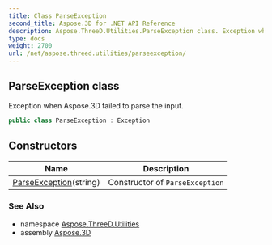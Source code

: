 ```yaml
---
title: Class ParseException
second_title: Aspose.3D for .NET API Reference
description: Aspose.ThreeD.Utilities.ParseException class. Exception when Aspose.3D failed to parse the input
type: docs
weight: 2700
url: /net/aspose.threed.utilities/parseexception/
---
```

## ParseException class

Exception when Aspose.3D failed to parse the input.

```csharp
public class ParseException : Exception
```

## Constructors

| Name | Description |
| --- | --- |
| [ParseException](parseexception/)(string) | Constructor of `ParseException` |

### See Also

* namespace [Aspose.ThreeD.Utilities](../../aspose.threed.utilities/)
* assembly [Aspose.3D](../../)


